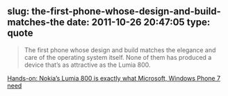 slug: the-first-phone-whose-design-and-build-matches-the
date: 2011-10-26 20:47:05
type: quote
---

> The first phone whose design and build matches the elegance and care of the operating system itself. None of them has produced a device that’s as attractive as the Lumia 800.

[Hands-on: Nokia’s Lumia 800 is exactly what Microsoft, Windows Phone 7 need](http://arstechnica.com/microsoft/news/2011/10/hands-on-nokias-lumia-800-is-exactly-what-microsoft-windows-phone-7-need.ars)
